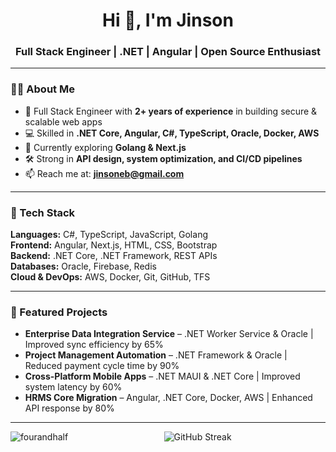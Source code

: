 <h1 align="center">Hi 👋, I'm Jinson</h1>
<h3 align="center">Full Stack Engineer | .NET | Angular | Open Source Enthusiast</h3>

---

### 👨‍💻 About Me  
- 🚀 Full Stack Engineer with **2+ years of experience** in building secure & scalable web apps  
- 💻 Skilled in **.NET Core, Angular, C#, TypeScript, Oracle, Docker, AWS**  
- 🌱 Currently exploring **Golang & Next.js**  
- 🛠 Strong in **API design, system optimization, and CI/CD pipelines**  
- 📫 Reach me at: **jinsoneb@gmail.com**  

---

### 🔧 Tech Stack  
**Languages:** C#, TypeScript, JavaScript, Golang  
**Frontend:** Angular, Next.js, HTML, CSS, Bootstrap  
**Backend:** .NET Core, .NET Framework, REST APIs  
**Databases:** Oracle, Firebase, Redis  
**Cloud & DevOps:** AWS, Docker, Git, GitHub, TFS  

---

### 📌 Featured Projects  
- **Enterprise Data Integration Service** – .NET Worker Service & Oracle | Improved sync efficiency by 65%  
- **Project Management Automation** – .NET Framework & Oracle | Reduced payment cycle time by 90%  
- **Cross-Platform Mobile Apps** – .NET MAUI & .NET Core | Improved system latency by 60%  
- **HRMS Core Migration** – Angular, .NET Core, Docker, AWS | Enhanced API response by 80%  

---

<p align="center">
  <img align="left" src="https://github-readme-stats.vercel.app/api/top-langs?username=fourandhalf&show_icons=true&locale=en&layout=compact" alt="fourandhalf" />
  <img src="https://github-readme-streak-stats.herokuapp.com/?user=fourandhalf&theme=default" alt="GitHub Streak" />
</p>
